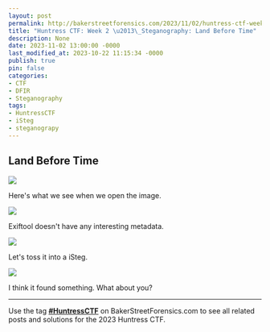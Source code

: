 ```yaml
---
layout: post
permalink: http://bakerstreetforensics.com/2023/11/02/huntress-ctf-week-2-steganography/
title: "Huntress CTF: Week 2 \u2013\_Steganography: Land Before Time"
description: None
date: 2023-11-02 13:00:00 -0000
last_modified_at: 2023-10-22 11:15:34 -0000
publish: true
pin: false
categories:
- CTF
- DFIR
- Steganography
tags:
- HuntressCTF
- iSteg
- steganograpy
---
```

## Land Before Time

![](https://bakerstreetforensics.com/wp-content/uploads/2023/10/screenshot-2023-10-16-at-7.11.37e280afam.png?w=983)

Here's what we see when we open the image.

![](https://bakerstreetforensics.com/wp-content/uploads/2023/10/screenshot-2023-10-16-at-7.12.19e280afam.png?w=703)

Exiftool doesn't have any interesting metadata. 

![](https://bakerstreetforensics.com/wp-content/uploads/2023/10/screenshot-2023-10-16-at-7.13.38e280afam.png?w=1024)

Let's toss it into a iSteg.

![](https://bakerstreetforensics.com/wp-content/uploads/2023/10/screenshot-2023-10-16-at-8.35.24e280afam.png?w=801)

I think it found something. What about you?

* * *

Use the tag [**#HuntressCTF**](https://bakerstreetforensics.com/tag/HuntressCTF/) on BakerStreetForensics.com to see all related posts and solutions for the 2023 Huntress CTF.
